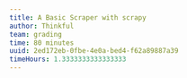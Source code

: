 ```yaml
---
title: A Basic Scraper with scrapy
author: Thinkful
team: grading
time: 80 minutes
uuid: 2ed172eb-0fbe-4e0a-bed4-f62a89887a39
timeHours: 1.3333333333333333
---
```


<jupyter notebook-name="5.2.2 Basic scraping with scrapy" course-code="DSBC" />